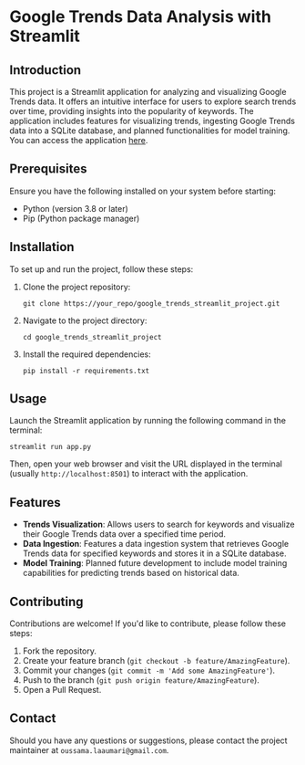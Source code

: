 
# Google Trends Data Analysis with Streamlit

## Introduction

This project is a Streamlit application for analyzing and visualizing Google Trends data. It offers an intuitive interface for users to explore search trends over time, providing insights into the popularity of keywords. The application includes features for visualizing trends, ingesting Google Trends data into a SQLite database, and planned functionalities for model training. You can access the application [here](https://trendsapp.streamlit.app/).

## Prerequisites

Ensure you have the following installed on your system before starting:

- Python (version 3.8 or later)
- Pip (Python package manager)

## Installation

To set up and run the project, follow these steps:

1. Clone the project repository:
   ```
   git clone https://your_repo/google_trends_streamlit_project.git
   ```
2. Navigate to the project directory:
   ```
   cd google_trends_streamlit_project
   ```
3. Install the required dependencies:
   ```
   pip install -r requirements.txt
   ```

## Usage

Launch the Streamlit application by running the following command in the terminal:
```
streamlit run app.py
```
Then, open your web browser and visit the URL displayed in the terminal (usually `http://localhost:8501`) to interact with the application.

## Features

- **Trends Visualization**: Allows users to search for keywords and visualize their Google Trends data over a specified time period.
- **Data Ingestion**: Features a data ingestion system that retrieves Google Trends data for specified keywords and stores it in a SQLite database.
- **Model Training**: Planned future development to include model training capabilities for predicting trends based on historical data.

## Contributing

Contributions are welcome! If you'd like to contribute, please follow these steps:
1. Fork the repository.
2. Create your feature branch (`git checkout -b feature/AmazingFeature`).
3. Commit your changes (`git commit -m 'Add some AmazingFeature'`).
4. Push to the branch (`git push origin feature/AmazingFeature`).
5. Open a Pull Request.



## Contact

Should you have any questions or suggestions, please contact the project maintainer at `oussama.laaumari@gmail.com`.
